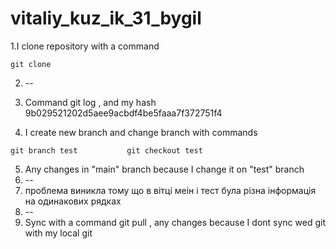 # vitaliy_kuz_ik_31_bygil
 1.I clone repository with a  command 
 ```
 git clone
 ```
 2. --
 3. Command git log , and my hash 9b029521202d5aee9acbdf4be5faaa7f372751f4

 4. I create new branch and change branch with commands
```
git branch test           git checkout test
```
 5. Any changes in "main" branch because I change it on "test" branch
 6. --
 7. проблема виникла тому що   в вітці меін і тест була різна інформація на одинакових рядках 
 8. --
 9. Sync with a command git pull , any changes because I dont sync wed git with my local git
